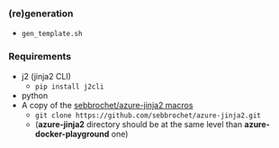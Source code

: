 ### (re)generation
* `gen_template.sh`

### Requirements
* j2 (jinja2 CLI)
  * `pip install j2cli`
* python
* A copy of the [sebbrochet/azure-jinja2 macros](https://github.com/sebbrochet/azure-jinja2)
  * `git clone https://github.com/sebbrochet/azure-jinja2.git`
  * (**azure-jinja2** directory should be at the same level than **azure-docker-playground** one)
